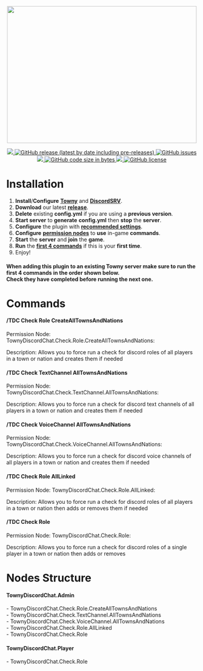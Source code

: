 <p align="center">
   <a href="https://discord.gg/ynsCb2p3ac">
   <img width="500" height="362" src="https://townydiscordchat.com/logo_transparent_background.png">
   </a>
</p>
<p align="center">
   <a href="https://discord.gg/ynsCb2p3ac">
   <img src="https://discord.com/api/guilds/827698003208962099/widget.png">
   </a>
   <a href="https://github.com/thejames10/TownyDiscordChat/releases/latest">
   <img alt="GitHub release (latest by date including pre-releases)" src="https://img.shields.io/github/v/release/thejames10/TownyDiscordChat?color=blue&include_prereleases">
   </a>
   <a href="https://github.com/thejames10/TownyDiscordChat/issues">
   <img alt="GitHub issues" src="https://img.shields.io/github/issues/thejames10/TownyDiscordChat?color=orange">
   </a>
   <a href="https://github.com/thejames10/TownyDiscordChat/releases">
   <img src="https://img.shields.io/github/downloads/thejames10/TownyDiscordChat/total.svg?color=brightgreen">
   </a>
   <a href="https://github.com/thejames10/TownyDiscordChat/releases">
   <img alt="GitHub code size in bytes" src="https://img.shields.io/github/languages/code-size/thejames10/TownyDiscordChat">
   </a>
   <a href="https://github.com/thejames10/TownyDiscordChat/graphs/contributors">
   <img src="https://img.shields.io/github/contributors/thejames10/TownyDiscordChat.svg?color=brightgreen">
   </a>
   <a href="https://github.com/thejames10/TownyDiscordChat/blob/main/LICENSE">
   <img alt="GitHub license" src="https://img.shields.io/github/license/thejames10/TownyDiscordChat">
   </a>
</p>
<h1>Installation</h1>
<ol>
<li><strong>Install</strong>/<strong>Configure</strong> <strong><a href="https://www.spigotmc.org/resources/towny-advanced.72694/" target="_blank" rel="noopener">Towny</a></strong> and <strong><a href="https://www.spigotmc.org/resources/discordsrv.18494/" target="_blank" rel="noopener">DiscordSRV</a></strong>.</li>
<li><strong>Download</strong> our latest <strong><a href="https://github.com/thejames10/TownyDiscordChat/releases/latest" target="_blank" rel="noopener">release</a></strong>.</li>
<li><strong>Delete</strong> existing <strong>config.yml</strong> if you are using a <strong>previous version</strong>.</li>
<li><strong>Start server</strong> to <strong>generate</strong> <strong>config.yml</strong> then <strong>stop</strong> the <strong>server</strong>.</li>
<li><strong>Configure</strong> the plugin with <strong><a href="https://github.com/thejames10/TownyDiscordChat/releases/latest" target="_blank" rel="noopener">recommended settings</a></strong>.</li>
<li><strong>Configure</strong> <a href="https://github.com/thejames10/TownyDiscordChat#nodes-structure" target="_blank" rel="noopener"><strong>permission nodes</strong></a> to <strong>use</strong> in-game <strong>commands</strong>.</li>
<li><strong>Start</strong> the <strong>server</strong> and <strong>join</strong> the <strong>game</strong>.</li>
<li><strong>Run</strong> the <a href="https://github.com/thejames10/TownyDiscordChat/blob/main/README.md#when-adding-this-plugin-to-an-existing-towny-server-make-sure-to-run-the-first-4-commands-in-the-order-shown-below-check-they-have-completed-before-running-the-next-one" target="_blank" rel="noopener"><strong>first 4 commands</strong></a> if this is your <strong>first time</strong>.</li>
<li>Enjoy!</li>
</ol>
<h4>When adding this plugin to an existing Towny server make sure to run the first 4 commands in the order shown below. <br>Check they have completed before running the next one.</h4>
<h1>Commands</h1>
<h4>/TDC Check Role CreateAllTownsAndNations</h4>
<p>Permission Node: TownyDiscordChat.Check.Role.CreateAllTownsAndNations:</p>
<p>Description: Allows you to force run a check for discord roles of all players in a town or nation and creates them if needed</p>
<h4>/TDC Check TextChannel AllTownsAndNations</h4>
<p>Permission Node: TownyDiscordChat.Check.TextChannel.AllTownsAndNations:</p>
<p>Description: Allows you to force run a check for discord text channels of all players in a town or nation and creates them if needed</p>
<h4>/TDC Check VoiceChannel AllTownsAndNations</h4>
<p>Permission Node: TownyDiscordChat.Check.VoiceChannel.AllTownsAndNations:</p>
<p>Description: Allows you to force run a check for discord voice channels of all players in a town or nation and creates them if needed</p>
<h4>/TDC Check Role AllLinked</h4>
<p>Permission Node: TownyDiscordChat.Check.Role.AllLinked:</p>
<p>Description: Allows you to force run a check for discord roles of all players in a town or nation then adds or removes them if needed</p>
<h4>/TDC Check Role</h4>
<p>Permission Node: TownyDiscordChat.Check.Role:</p>
<p>Description: Allows you to force run a check for discord roles of a single player in a town or nation then adds or removes</p>
<h1>Nodes Structure</h1>
<h4>TownyDiscordChat.Admin</h4>
<p>- TownyDiscordChat.Check.Role.CreateAllTownsAndNations<br />- TownyDiscordChat.Check.TextChannel.AllTownsAndNations<br />- TownyDiscordChat.Check.VoiceChannel.AllTownsAndNations<br />- TownyDiscordChat.Check.Role.AllLinked<br />- TownyDiscordChat.Check.Role</p>
<h4>TownyDiscordChat.Player</h4>
<p>- TownyDiscordChat.Check.Role</p>
